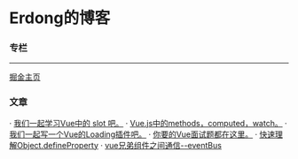 # Erdong的博客
>>>

### 专栏
---
[掘金主页](https://juejin.im/user/57c5258d5bbb5000634b124a)

>>>
### 文章

· [我们一起学习Vue中的 slot 吧。](https://juejin.im/post/5d329701e51d45109b01b25b)
· [Vue.js中的methods，computed，watch。](https://juejin.im/post/5d30367af265da1b6f43ad78)
· [我们一起写一个Vue的Loading插件吧。](https://juejin.im/post/5d15ba136fb9a07ef161961c)
· [你要的Vue面试题都在这里。](https://juejin.im/post/5d13436f6fb9a07eca698ba0)
· [快速理解Object.defineProperty](https://juejin.im/post/5d06ecf8f265da1bc07e38ef)
· [vue兄弟组件之间通信--eventBus](https://juejin.im/post/5d035f6b6fb9a07f0052d7de)

